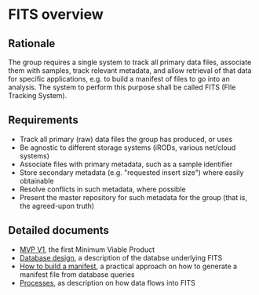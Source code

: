 # FITS overview

## Rationale
The group requires a single system to track all primary data files, associate them with samples, track relevant metadata, and allow retrieval of that data for specific applications, e.g. to build a manifest of files to go into an analysis. The system to perform this purpose shall be called FITS (FIle Tracking System).

## Requirements
* Track all primary (raw) data files the group has produced, or uses
* Be agnostic to different storage systems (iRODs, various net/cloud systems)
* Associate files with primary metadata, such as a sample identifier
* Store secondary metadata (e.g. "requested insert size") where easily obtainable
* Resolve conflicts in such metadata, where possible
* Present the master repository for such metadata for the group (that is, the agreed-upon truth)

## Detailed documents
* [MVP V1](https://github.com/wtsi-team112/fits/blob/master/documentation/mvp_v1.md), the first Minimum Viable Product
* [Database design](https://github.com/wtsi-team112/fits/blob/master/documentation/database_design_v1.md), a description of the databse underlying FITS
* [How to build a manifest](https://github.com/wtsi-team112/fits/blob/master/documentation/How_to_build_a_manifest.md), a practical approach on how to generate a manifest file from database queries
* [Processes](https://github.com/wtsi-team112/fits/blob/master/documentation/processes.md), as description on how data flows into FITS
